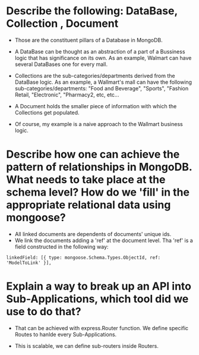 # Describe the following: DataBase, Collection , Document

- Those are the constituent pillars of a Database in MongoDB.
- A DataBase can be thought as an abstraction of a part of a Bussiness logic that has significance on its own. As an example, Walmart can have several DataBases one for every mall.
- Collections are the sub-categories/departments derived from the DataBase logic. As an example, a Wallmart's mall can have the following sub-categories/departments: "Food and Beverage", "Sports", "Fashion Retail, "Electronic", "Pharmacy2, etc, etc...
- A Document holds the smaller piece of information with which the Collections get populated.

- Of course, my example is a naive approach to the Wallmart business logic.

# Describe how one can achieve the pattern of relationships in MongoDB. What needs to take place at the schema level? How do we 'fill' in the appropriate relational data using mongoose?

- All linked documents are dependents of documents' unique ids.
- We link the documents adding a 'ref' at the document level. Tha 'ref' is a field constructed in the following way:

```
linkedField: [{ type: mongoose.Schema.Types.ObjectId, ref: 'ModelToLink' }],
```

# Explain a way to break up an API into Sub-Applications, which tool did we use to do that?

- That can be achieved with express.Router function. We define specific Routes to hanlde every Sub-Applications.

- This is scalable, we can define sub-routers inside Routers.
